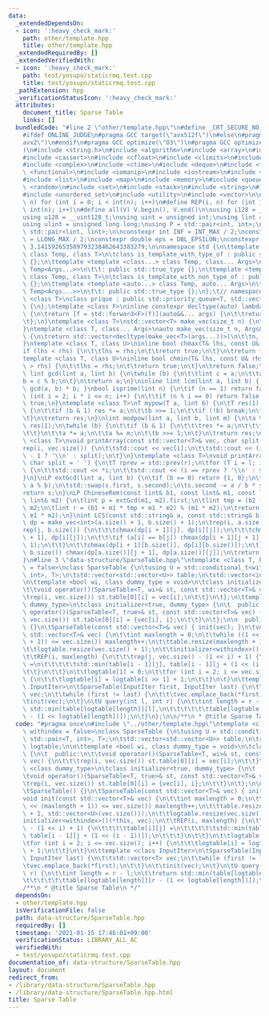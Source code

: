 ```yaml
---
data:
  _extendedDependsOn:
  - icon: ':heavy_check_mark:'
    path: other/template.hpp
    title: other/template.hpp
  _extendedRequiredBy: []
  _extendedVerifiedWith:
  - icon: ':heavy_check_mark:'
    path: test/yosupo/staticrmq.test.cpp
    title: test/yosupo/staticrmq.test.cpp
  _pathExtension: hpp
  _verificationStatusIcon: ':heavy_check_mark:'
  attributes:
    document_title: Sparse Table
    links: []
  bundledCode: "#line 2 \"other/template.hpp\"\n#define _CRT_SECURE_NO_WARNINGS\n\
    #ifdef ONLINE_JUDGE\n#pragma GCC target(\"avx512f\")\n#else\n#pragma GCC target(\"\
    avx2\")\n#endif\n#pragma GCC optimize(\"O3\")\n#pragma GCC optimize(\"unroll-loops\"\
    )\n#include <string.h>\n#include <algorithm>\n#include <array>\n#include <bitset>\n\
    #include <cassert>\n#include <cfloat>\n#include <climits>\n#include <cmath>\n\
    #include <complex>\n#include <ctime>\n#include <deque>\n#include <fstream>\n#include\
    \ <functional>\n#include <iomanip>\n#include <iostream>\n#include <iterator>\n\
    #include <list>\n#include <map>\n#include <memory>\n#include <queue>\n#include\
    \ <random>\n#include <set>\n#include <stack>\n#include <string>\n#include <unordered_map>\n\
    #include <unordered_set>\n#include <utility>\n#include <vector>\n\n#define rep(i,\
    \ n) for (int i = 0; i < int(n); i++)\n#define REP(i, n) for (int i = 1; i <=\
    \ int(n); i++)\n#define all(V) V.begin(), V.end()\n\nusing i128 = __int128_t;\n\
    using u128 = __uint128_t;\nusing uint = unsigned int;\nusing lint = long long;\n\
    using ulint = unsigned long long;\nusing P = std::pair<int, int>;\nusing LP =\
    \ std::pair<lint, lint>;\n\nconstexpr int INF = INT_MAX / 2;\nconstexpr lint LINF\
    \ = LLONG_MAX / 2;\nconstexpr double eps = DBL_EPSILON;\nconstexpr double PI =\
    \ 3.141592653589793238462643383279;\n\nnamespace std {\n\ttemplate <template <class...>\
    \ class Temp, class T>\n\tclass is_template_with_type_of : public std::false_type\
    \ {};\n\ttemplate <template <class...> class Temp, class... Args>\n\tclass is_template_with_type_of<Temp,\
    \ Temp<Args...>>\n\t\t: public std::true_type {};\n\ttemplate <template <auto...>\
    \ class Temp, class T>\n\tclass is_template_with_non_type_of : public std::false_type\
    \ {};\n\ttemplate <template <auto...> class Temp, auto... Args>\n\tclass is_template_with_non_type_of<Temp,\
    \ Temp<Args...>>\n\t\t: public std::true_type {};\n};\t// namespace std\ntemplate\
    \ <class T>\nclass prique : public std::priority_queue<T, std::vector<T>, std::greater<T>>\
    \ {\n};\ntemplate <class F>\ninline constexpr decltype(auto) lambda_fix(F&& f)\
    \ {\n\treturn [f = std::forward<F>(f)](auto&&... args) {\n\t\treturn f(f, std::forward<decltype(args)>(args)...);\n\
    \t};\n}\ntemplate <class T>\nstd::vector<T> make_vec(size_t n) {\n\treturn std::vector<T>(n);\n\
    }\ntemplate <class T, class... Args>\nauto make_vec(size_t n, Args&&... args)\
    \ {\n\treturn std::vector<decltype(make_vec<T>(args...))>(\n\t\tn, make_vec<T>(std::forward<Args>(args)...));\n\
    }\ntemplate <class T, class U>\ninline bool chmax(T& lhs, const U& rhs) {\n\t\
    if (lhs < rhs) {\n\t\tlhs = rhs;\n\t\treturn true;\n\t}\n\treturn false;\n}\n\
    template <class T, class U>\ninline bool chmin(T& lhs, const U& rhs) {\n\tif (lhs\
    \ > rhs) {\n\t\tlhs = rhs;\n\t\treturn true;\n\t}\n\treturn false;\n}\ninline\
    \ lint gcd(lint a, lint b) {\n\twhile (b) {\n\t\tlint c = a;\n\t\ta = b;\n\t\t\
    b = c % b;\n\t}\n\treturn a;\n}\ninline lint lcm(lint a, lint b) { return a /\
    \ gcd(a, b) * b; }\nbool isprime(lint n) {\n\tif (n == 1) return false;\n\tfor\
    \ (int i = 2; i * i <= n; i++) {\n\t\tif (n % i == 0) return false;\n\t}\n\treturn\
    \ true;\n}\ntemplate <class T>\nT mypow(T a, lint b) {\n\tT res(1);\n\twhile (true)\
    \ {\n\t\tif (b & 1) res *= a;\n\t\tb >>= 1;\n\t\tif (!b) break;\n\t\ta *= a;\n\
    \t}\n\treturn res;\n}\nlint modpow(lint a, lint b, lint m) {\n\ta %= m;\n\tlint\
    \ res(1);\n\twhile (b) {\n\t\tif (b & 1) {\n\t\t\tres *= a;\n\t\t\tres %= m;\n\
    \t\t}\n\t\ta *= a;\n\t\ta %= m;\n\t\tb >>= 1;\n\t}\n\treturn res;\n}\ntemplate\
    \ <class T>\nvoid printArray(const std::vector<T>& vec, char split = ' ') {\n\t\
    rep(i, vec.size()) {\n\t\tstd::cout << vec[i];\n\t\tstd::cout << (i == (int)vec.size()\
    \ - 1 ? '\\n' : split);\n\t}\n}\ntemplate <class T>\nvoid printArray(T l, T r,\
    \ char split = ' ') {\n\tT rprev = std::prev(r);\n\tfor (T i = l; i != r; i++)\
    \ {\n\t\tstd::cout << *i;\n\t\tstd::cout << (i == rprev ? '\\n' : split);\n\t\
    }\n}\nLP extGcd(lint a, lint b) {\n\tif (b == 0) return {1, 0};\n\tLP s = extGcd(b,\
    \ a % b);\n\tstd::swap(s.first, s.second);\n\ts.second -= a / b * s.first;\n\t\
    return s;\n}\nLP ChineseRem(const lint& b1, const lint& m1, const lint& b2, const\
    \ lint& m2) {\n\tlint p = extGcd(m1, m2).first;\n\tlint tmp = (b2 - b1) * p %\
    \ m2;\n\tlint r = (b1 + m1 * tmp + m1 * m2) % (m1 * m2);\n\treturn std::make_pair(r,\
    \ m1 * m2);\n}\nint LCS(const std::string& a, const std::string& b) {\n\tauto\
    \ dp = make_vec<int>(a.size() + 1, b.size() + 1);\n\trep(i, a.size()) {\n\t\t\
    rep(j, b.size()) {\n\t\t\tchmax(dp[i + 1][j], dp[i][j]);\n\t\t\tchmax(dp[i][j\
    \ + 1], dp[i][j]);\n\t\t\tif (a[i] == b[j]) chmax(dp[i + 1][j + 1], dp[i][j] +\
    \ 1);\n\t\t}\n\t\tchmax(dp[i + 1][b.size()], dp[i][b.size()]);\n\t}\n\trep(j,\
    \ b.size()) chmax(dp[a.size()][j + 1], dp[a.size()][j]);\n\treturn dp[a.size()][b.size()];\n\
    }\n#line 3 \"data-structure/SparseTable.hpp\"\ntemplate <class T, bool withindex\
    \ = false>\nclass SparseTable {\n\tusing U = std::conditional_t<withindex, std::pair<T,\
    \ int>, T>;\n\tstd::vector<std::vector<U>> table;\n\tstd::vector<int> logtable;\n\
    \n\ttemplate <bool wi, class dummy_type = void>\n\tclass initializer {\n\t  public:\n\
    \t\tvoid operator()(SparseTable<T, wi>& st, const std::vector<T>& vec) {\n\t\t\
    \trep(i, vec.size()) st.table[0][i] = vec[i];\n\t\t}\n\t};\n\ttemplate <class\
    \ dummy_type>\n\tclass initializer<true, dummy_type> {\n\t  public:\n\t\tvoid\
    \ operator()(SparseTable<T, true>& st, const std::vector<T>& vec) {\n\t\t\trep(i,\
    \ vec.size()) st.table[0][i] = {vec[i], i};\n\t\t}\n\t};\n\n  public:\n\tSparseTable()\
    \ {}\n\tSparseTable(const std::vector<T>& vec) { init(vec); }\n\tvoid init(const\
    \ std::vector<T>& vec) {\n\t\tint maxlength = 0;\n\t\twhile ((1 << (maxlength\
    \ + 1)) <= vec.size()) maxlength++;\n\t\ttable.resize(maxlength + 1, std::vector<U>(vec.size()));\n\
    \t\tlogtable.resize(vec.size() + 1);\n\t\tinitializer<withindex>()(*this, vec);\n\
    \t\tREP(i, maxlength) {\n\t\t\trep(j, vec.size() - (1 << i) + 1) {\n\t\t\t\ttable[i][j]\
    \ =\n\t\t\t\t\tstd::min(table[i - 1][j], table[i - 1][j + (1 << (i - 1))]);\n\t\
    \t\t}\n\t\t}\n\t\tlogtable[1] = 0;\n\t\tfor (int i = 2; i <= vec.size(); i++)\
    \ {\n\t\t\tlogtable[i] = logtable[i >> 1] + 1;\n\t\t}\n\t}\n\ttemplate <class\
    \ InputIter>\n\tSparseTable(InputIter first, InputIter last) {\n\t\tstd::vector<T>\
    \ vec;\n\t\twhile (first != last) {\n\t\t\tvec.emplace_back(*first);\n\t\t}\n\t\
    \tinit(vec);\n\t}\n\tU query(int l, int r) {\n\t\tint length = r - l;\n\t\treturn\
    \ std::min(table[logtable[length]][l],\n\t\t\t\t\t\ttable[logtable[length]][r\
    \ - (1 << logtable[length])]);\n\t}\n};\n\n/**\n * @title Sparse Table\n */\n"
  code: "#pragma once\n#include \"../other/template.hpp\"\ntemplate <class T, bool\
    \ withindex = false>\nclass SparseTable {\n\tusing U = std::conditional_t<withindex,\
    \ std::pair<T, int>, T>;\n\tstd::vector<std::vector<U>> table;\n\tstd::vector<int>\
    \ logtable;\n\n\ttemplate <bool wi, class dummy_type = void>\n\tclass initializer\
    \ {\n\t  public:\n\t\tvoid operator()(SparseTable<T, wi>& st, const std::vector<T>&\
    \ vec) {\n\t\t\trep(i, vec.size()) st.table[0][i] = vec[i];\n\t\t}\n\t};\n\ttemplate\
    \ <class dummy_type>\n\tclass initializer<true, dummy_type> {\n\t  public:\n\t\
    \tvoid operator()(SparseTable<T, true>& st, const std::vector<T>& vec) {\n\t\t\
    \trep(i, vec.size()) st.table[0][i] = {vec[i], i};\n\t\t}\n\t};\n\n  public:\n\
    \tSparseTable() {}\n\tSparseTable(const std::vector<T>& vec) { init(vec); }\n\t\
    void init(const std::vector<T>& vec) {\n\t\tint maxlength = 0;\n\t\twhile ((1\
    \ << (maxlength + 1)) <= vec.size()) maxlength++;\n\t\ttable.resize(maxlength\
    \ + 1, std::vector<U>(vec.size()));\n\t\tlogtable.resize(vec.size() + 1);\n\t\t\
    initializer<withindex>()(*this, vec);\n\t\tREP(i, maxlength) {\n\t\t\trep(j, vec.size()\
    \ - (1 << i) + 1) {\n\t\t\t\ttable[i][j] =\n\t\t\t\t\tstd::min(table[i - 1][j],\
    \ table[i - 1][j + (1 << (i - 1))]);\n\t\t\t}\n\t\t}\n\t\tlogtable[1] = 0;\n\t\
    \tfor (int i = 2; i <= vec.size(); i++) {\n\t\t\tlogtable[i] = logtable[i >> 1]\
    \ + 1;\n\t\t}\n\t}\n\ttemplate <class InputIter>\n\tSparseTable(InputIter first,\
    \ InputIter last) {\n\t\tstd::vector<T> vec;\n\t\twhile (first != last) {\n\t\t\
    \tvec.emplace_back(*first);\n\t\t}\n\t\tinit(vec);\n\t}\n\tU query(int l, int\
    \ r) {\n\t\tint length = r - l;\n\t\treturn std::min(table[logtable[length]][l],\n\
    \t\t\t\t\t\ttable[logtable[length]][r - (1 << logtable[length])]);\n\t}\n};\n\n\
    /**\n * @title Sparse Table\n */"
  dependsOn:
  - other/template.hpp
  isVerificationFile: false
  path: data-structure/SparseTable.hpp
  requiredBy: []
  timestamp: '2021-01-15 17:46:01+09:00'
  verificationStatus: LIBRARY_ALL_AC
  verifiedWith:
  - test/yosupo/staticrmq.test.cpp
documentation_of: data-structure/SparseTable.hpp
layout: document
redirect_from:
- /library/data-structure/SparseTable.hpp
- /library/data-structure/SparseTable.hpp.html
title: Sparse Table
---
```

